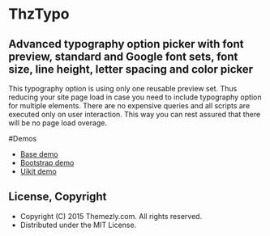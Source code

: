 # ThzTypo
## Advanced typography option picker with font preview, standard and Google font sets, font size, line height, letter spacing and color picker

This typography option is using only one reusable preview set.
Thus reducing your site page load in case you need to include typography option for multiple elements.
There are no expensive queries and all scripts are executed only on user interaction.
This way you can rest assured that there will be no page load overage.

#Demos
- [Base demo](https://jsfiddle.net/cjLosm80/embedded/result/)
- [Bootstrap demo](https://jsfiddle.net/sgzfxupo/embedded/result/)
- [Uikit demo](https://jsfiddle.net/8L4fn8uu/embedded/result/)

## License, Copyright

  * Copyright (C) 2015 Themezly.com. All rights reserved.
  * Distributed under the MIT License.